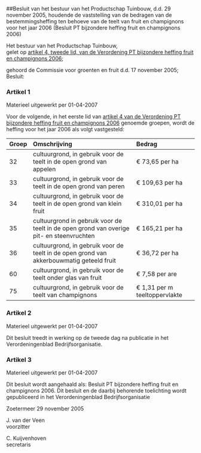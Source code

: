 <meta http-equiv='Content-Type' content='text/html; charset=utf-8' />

##Besluit van het bestuur van het Productschap Tuinbouw, d.d. 29 november 2005, houdende de vaststelling van de bedragen van de bestemmingsheffing ten behoeve van de teelt van fruit en champignons voor het jaar 2006 (Besluit PT bijzondere heffing fruit en champignons 2006)

Het bestuur van het Productschap Tuinbouw,  
gelet op [artikel 4, tweede lid, van de Verordening PT bijzondere heffing fruit en champignons 2006](../../../../../../../../../../pbo/verordening/pt/bijzondere/heffing/teelt/fruit/en/champignons/2006/BWBR0018503/README.md);

gehoord de Commissie voor groenten en fruit d.d. 17 november 2005;
Besluit:    

### Artikel  1  
Materieel uitgewerkt per 01-04-2007 

Voor de volgende, in het eerste lid van [artikel 4 van de Verordening PT bijzondere heffing fruit en champignons 2006](../../../../../../../../../../pbo/verordening/pt/bijzondere/heffing/teelt/fruit/en/champignons/2006/BWBR0018503/README.md) genoemde groepen, wordt de heffing voor het jaar 2006 als volgt vastgesteld:  

| Groep  | Omschrijving  | Bedrag  |
|:---|:---|:---|
| 32  | cultuurgrond, in gebruik voor de teelt in de open grond van appelen  | € 73,65 per ha  |
| 33  | cultuurgrond, in gebruik voor de teelt in de open grond van peren  | € 109,63 per ha  |
| 34  | cultuurgrond, in gebruik voor de teelt in de open grond van klein fruit  | € 310,01 per ha  |
| 35  | cultuurgrond in gebruik voor de teelt in de open grond van overige pit- en steenvruchten  | € 165,21 per ha  |
| 36  | cultuurgrond, in gebruik voor de teelt in de open grond van akkerbouwmatig geteeld fruit  | € 36,72 per ha  |
| 60  | cultuurgrond, in gebruik voor de teelt onder glas van fruit  | € 7,58 per are  |
| 75  | cultuurgrond, in gebruik voor de teelt van champignons  | € 1,31 per m teeltoppervlakte  |

### Artikel  2  
Materieel uitgewerkt per 01-04-2007 

Dit besluit treedt in werking op de tweede dag na publicatie in het Verordeningenblad Bedrijfsorganisatie. 

### Artikel  3  
Materieel uitgewerkt per 01-04-2007 

Dit besluit wordt aangehaald als: Besluit PT bijzondere heffing fruit en champignons 2006. 
Dit besluit en de daarbij behorende toelichting wordt gepubliceerd in het Verordeningenblad Bedrijfsorganisatie   

Zoetermeer 
29 november 2005   

J. van der Veen  
voorzitter  

C. Kuijvenhoven  
secretaris    
